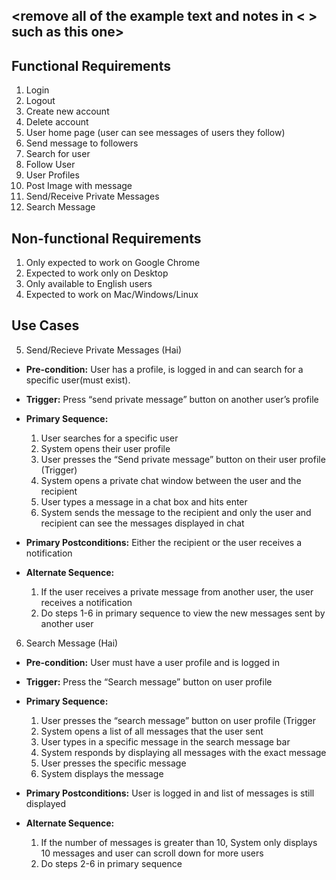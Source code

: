 ## <remove all of the example text and notes in < > such as this one>

## Functional Requirements
1. Login
2. Logout
3. Create new account
4. Delete account
5. User home page (user can see messages of users they follow)
6. Send message to followers
7. Search for user
8. Follow User
9. User Profiles
10. Post Image with message
11. Send/Receive Private Messages
12. Search Message

## Non-functional Requirements

1. Only expected to work on Google Chrome
2. Expected to work only on Desktop
3. Only available to English users
4. Expected to work on Mac/Windows/Linux

## Use Cases

5. Send/Recieve Private Messages (Hai)
- **Pre-condition:** User has a profile, is logged in and can search for a specific user(must exist).

- **Trigger:** Press “send private message” button on another user’s profile

- **Primary Sequence:**
  
  1. User searches for a specific user
  2. System opens their user profile
  3. User presses the “Send private message” button on their user profile (Trigger)
  4. System opens a private chat window between the user and the recipient 
  5. User types a message in a chat box and hits enter
  6. System sends the message to the recipient and only the user and recipient can see the messages displayed in chat

- **Primary Postconditions:** 
Either the recipient or the user receives a notification

- **Alternate Sequence:** 
  
  1. If the user receives a private message from another user, the user receives a notification
  2. Do steps 1-6 in primary sequence to view the new messages sent by another user

6. Search Message (Hai)
- **Pre-condition:**  User must have a user profile and is logged in

- **Trigger:** Press the “Search message” button on user profile

- **Primary Sequence:**
  
  1. User presses the “search message” button on user profile (Trigger
  2. System opens a list of all messages that the user sent
  3. User types in a specific message in the search message bar
  4. System responds by displaying all messages with the exact message
  5. User presses the specific message
  6. System displays the message 

- **Primary Postconditions:** 
User is logged in and list of messages is still displayed

- **Alternate Sequence:** 
  
  1. If the number of messages is greater than 10, System only displays 10 messages and user can scroll down for more users
  2. Do steps 2-6 in primary sequence
